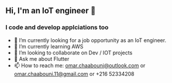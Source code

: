 ## Hi, I'm an IoT engineer 👋
### I code and develop applciations too
<!--
**omar-chaabouni/omar-chaabouni** is a ✨ _special_ ✨ repository because its `README.md` (this file) appears on your GitHub profile.

Here are some ideas to get you started:
- 🤔 I’m looking for help with ...
- 😄 Pronouns: ...
- ⚡ Fun fact: ...
🔭
-->
- 🤔 I’m currently looking for a job opportunity as an IoT engineer.
- 🌱 I’m currently learning AWS
- 👯 I’m looking to collaborate on Dev / IOT projects
- 💬 Ask me about Flutter
- 📫 How to reach me: omar.chaabouni@outlook.com or omar.chaabouni.11@gmail.com or +216 52334208

